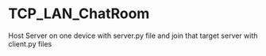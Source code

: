 # TCP_LAN_ChatRoom
Host Server on one device with server.py file and join that target server with client.py files
